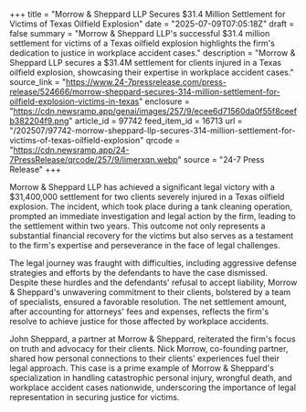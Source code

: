 +++
title = "Morrow & Sheppard LLP Secures $31.4 Million Settlement for Victims of Texas Oilfield Explosion"
date = "2025-07-09T07:05:18Z"
draft = false
summary = "Morrow & Sheppard LLP's successful $31.4 million settlement for victims of a Texas oilfield explosion highlights the firm's dedication to justice in workplace accident cases."
description = "Morrow & Sheppard LLP secures a $31.4M settlement for clients injured in a Texas oilfield explosion, showcasing their expertise in workplace accident cases."
source_link = "https://www.24-7pressrelease.com/press-release/524666/morrow-sheppard-secures-314-million-settlement-for-oilfield-explosion-victims-in-texas"
enclosure = "https://cdn.newsramp.app/genai/images/257/9/ecee6d71560da0f55f8ceefb382204f9.png"
article_id = 97742
feed_item_id = 16713
url = "/202507/97742-morrow-sheppard-llp-secures-314-million-settlement-for-victims-of-texas-oilfield-explosion"
qrcode = "https://cdn.newsramp.app/24-7PressRelease/qrcode/257/9/limerxqn.webp"
source = "24-7 Press Release"
+++

<p>Morrow & Sheppard LLP has achieved a significant legal victory with a $31,400,000 settlement for two clients severely injured in a Texas oilfield explosion. The incident, which took place during a tank cleaning operation, prompted an immediate investigation and legal action by the firm, leading to the settlement within two years. This outcome not only represents a substantial financial recovery for the victims but also serves as a testament to the firm's expertise and perseverance in the face of legal challenges.</p><p>The legal journey was fraught with difficulties, including aggressive defense strategies and efforts by the defendants to have the case dismissed. Despite these hurdles and the defendants' refusal to accept liability, Morrow & Sheppard's unwavering commitment to their clients, bolstered by a team of specialists, ensured a favorable resolution. The net settlement amount, after accounting for attorneys' fees and expenses, reflects the firm's resolve to achieve justice for those affected by workplace accidents.</p><p>John Sheppard, a partner at Morrow & Sheppard, reiterated the firm's focus on truth and advocacy for their clients. Nick Morrow, co-founding partner, shared how personal connections to their clients' experiences fuel their legal approach. This case is a prime example of Morrow & Sheppard's specialization in handling catastrophic personal injury, wrongful death, and workplace accident cases nationwide, underscoring the importance of legal representation in securing justice for victims.</p>